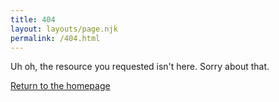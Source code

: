 ```yaml
---
title: 404
layout: layouts/page.njk
permalink: /404.html
---
```


Uh oh, the resource you requested isn't here. Sorry about that.

<a href="/">Return to the homepage</a>
